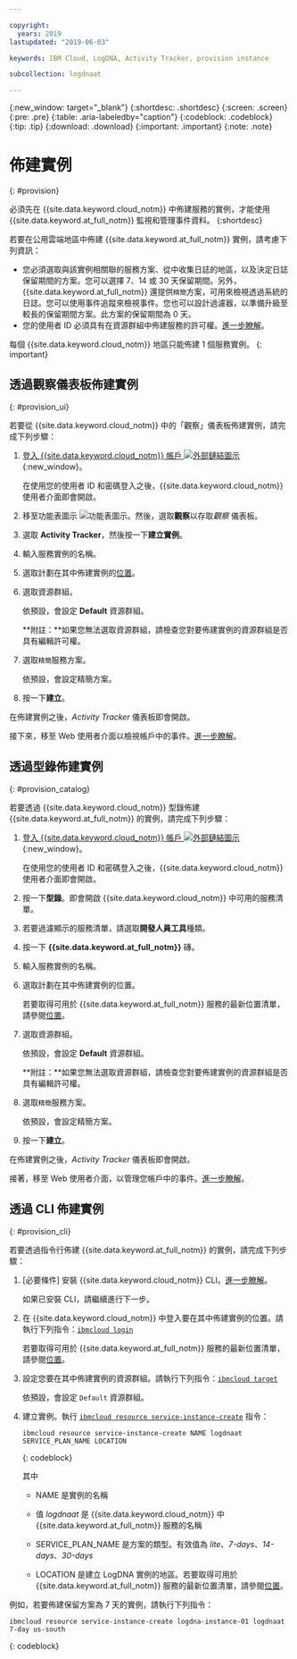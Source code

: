 ```yaml
---

copyright:
  years: 2019
lastupdated: "2019-06-03"

keywords: IBM Cloud, LogDNA, Activity Tracker, provision instance

subcollection: logdnaat

---
```


{:new_window: target="_blank"}
{:shortdesc: .shortdesc}
{:screen: .screen}
{:pre: .pre}
{:table: .aria-labeledby="caption"}
{:codeblock: .codeblock}
{:tip: .tip}
{:download: .download}
{:important: .important}
{:note: .note}

# 佈建實例
{: #provision}

必須先在 {{site.data.keyword.cloud_notm}} 中佈建服務的實例，才能使用 {{site.data.keyword.at_full_notm}} 監視和管理事件資料。
{:shortdesc}

若要在公用雲端地區中佈建 {{site.data.keyword.at_full_notm}} 實例，請考慮下列資訊：
* 您必須選取與該實例相關聯的服務方案、從中收集日誌的地區，以及決定日誌保留期間的方案。您可以選擇 7、14 或 30 天保留期間。另外，{{site.data.keyword.at_full_notm}} 還提供`精簡`方案，可用來檢視透過系統的日誌。您可以使用事件追蹤來檢視事件。您也可以設計過濾器，以準備升級至較長的保留期間方案。此方案的保留期間為 0 天。
* 您的使用者 ID 必須具有在資源群組中佈建服務的許可權。[進一步瞭解](/docs/services/Activity-Tracker-with-LogDNA?topic=logdnaat-iam#groups)。


每個 {{site.data.keyword.cloud_notm}} 地區只能佈建 1 個服務實例。
{: important}

## 透過觀察儀表板佈建實例
{: #provision_ui}

若要從 {{site.data.keyword.cloud_notm}} 中的「觀察」儀表板佈建實例，請完成下列步驟：

1. [登入 {{site.data.keyword.cloud_notm}} 帳戶 ![外部鏈結圖示](../../icons/launch-glyph.svg "外部鏈結圖示")](https://cloud.ibm.com/login){:new_window}。

	在使用您的使用者 ID 和密碼登入之後，{{site.data.keyword.cloud_notm}} 使用者介面即會開啟。

2. 移至功能表圖示 ![功能表圖示](../../icons/icon_hamburger.svg)。然後，選取**觀察**以存取*觀察* 儀表板。

3. 選取 **Activity Tracker**，然後按一下**建立實例**。 

4. 輸入服務實例的名稱。

5. 選取計劃在其中佈建實例的[位置](/docs/services/Activity-Tracker-with-LogDNA?topic=logdnaat-regions)。 

6. 選取資源群組。 

    依預設，會設定 **Default** 資源群組。

    **附註：**如果您無法選取資源群組，請檢查您對要佈建實例的資源群組是否具有編輯許可權。

7. 選取`精簡`服務方案。 

    依預設，會設定精簡方案。

8. 按一下**建立**。

在佈建實例之後，*Activity Tracker* 儀表板即會開啟。 

接下來，移至 Web 使用者介面以檢視帳戶中的事件。[進一步瞭解](/docs/services/Activity-Tracker-with-LogDNA?topic=logdnaat-view_events)。



## 透過型錄佈建實例
{: #provision_catalog}

若要透過 {{site.data.keyword.cloud_notm}} 型錄佈建 {{site.data.keyword.at_full_notm}} 的實例，請完成下列步驟：

1. [登入 {{site.data.keyword.cloud_notm}} 帳戶 ![外部鏈結圖示](../../icons/launch-glyph.svg "外部鏈結圖示")](https://cloud.ibm.com/login){:new_window}。

	在使用您的使用者 ID 和密碼登入之後，{{site.data.keyword.cloud_notm}} 使用者介面即會開啟。

2. 按一下**型錄**。即會開啟 {{site.data.keyword.cloud_notm}} 中可用的服務清單。

3. 若要過濾顯示的服務清單，請選取**開發人員工具**種類。

4. 按一下 **{{site.data.keyword.at_full_notm}}** 磚。 

5. 輸入服務實例的名稱。

6. 選取計劃在其中佈建實例的位置。 

    若要取得可用於 {{site.data.keyword.at_full_notm}} 服務的最新位置清單，請參閱[位置](/docs/services/Activity-Tracker-with-LogDNA?topic=logdnaat-regions)。

7. 選取資源群組。 

    依預設，會設定 **Default** 資源群組。

    **附註：**如果您無法選取資源群組，請檢查您對要佈建實例的資源群組是否具有編輯許可權。

8. 選取`精簡`服務方案。 

    依預設，會設定精簡方案。

9. 按一下**建立**。

在佈建實例之後，*Activity Tracker* 儀表板即會開啟。 

接著，移至 Web 使用者介面，以管理您帳戶中的事件。[進一步瞭解](/docs/services/Activity-Tracker-with-LogDNA?topic=logdnaat-launch#launch)。


## 透過 CLI 佈建實例
{: #provision_cli}

若要透過指令行佈建 {{site.data.keyword.at_full_notm}} 的實例，請完成下列步驟：

1. [必要條件] 安裝 {{site.data.keyword.cloud_notm}} CLI。[進一步瞭解](/docs/cli?topic=cloud-cli-ibmcloud-cli#ibmcloud-cli)。

   如果已安裝 CLI，請繼續進行下一步。

2. 在 {{site.data.keyword.cloud_notm}} 中登入要在其中佈建實例的位置。請執行下列指令：[`ibmcloud login`](/docs/cli/reference/ibmcloud?topic=cloud-cli-ibmcloud_cli#ibmcloud_login)

    若要取得可用於 {{site.data.keyword.at_full_notm}} 服務的最新位置清單，請參閱[位置](/docs/services/Activity-Tracker-with-LogDNA?topic=logdnaat-regions)。

3. 設定您要在其中佈建實例的資源群組。請執行下列指令：[`ibmcloud target`](/docs/cli/reference/ibmcloud?topic=cloud-cli-ibmcloud_cli#ibmcloud_target)

    依預設，會設定 `Default` 資源群組。

4. 建立實例。執行 [`ibmcloud resource service-instance-create`](/docs/cli/reference/ibmcloud?topic=cloud-cli-ibmcloud_commands_resource#ibmcloud_resource_service_instance_create) 指令：

    ```
    ibmcloud resource service-instance-create NAME logdnaat SERVICE_PLAN_NAME LOCATION
    ```
    {: codeblock}

    其中

    * NAME 是實例的名稱

    * 值 *logdnaat* 是 {{site.data.keyword.cloud_notm}} 中 {{site.data.keyword.at_full_notm}} 服務的名稱

    * SERVICE_PLAN_NAME 是方案的類型。有效值為 *lite*、*7-days*、*14-days*、*30-days*
    
    * LOCATION 是建立 LogDNA 實例的地區。若要取得可用於 {{site.data.keyword.at_full_notm}} 服務的最新位置清單，請參閱[位置](/docs/services/Activity-Tracker-with-LogDNA?topic=logdnaat-regions)。

    
例如，若要佈建保留方案為 7 天的實例，請執行下列指令：

```
ibmcloud resource service-instance-create logdna-instance-01 logdnaat 7-day us-south
```
{: codeblock}



